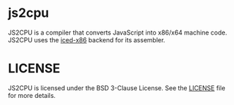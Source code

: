 # js2cpu
JS2CPU is a compiler that converts JavaScript into x86/x64 machine code.
JS2CPU uses the [iced-x86](https://github.com/icedland/iced) backend for its assembler.

# LICENSE
JS2CPU is licensed under the BSD 3-Clause License. See the [LICENSE](LICENSE)
file for more details.